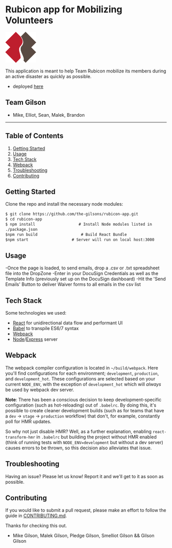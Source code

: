 # Rubicon app for Mobilizing Volunteers
![rubicon-icon](client/public/assets/X.png)

This application is meant to help Team Rubicon mobilize its members during an active disaster as quickly as possible.

- deployed [here](https://gilson.herokuapp.com)

## Team Gilson
- Mike, Elliot, Sean, Malek, Brandon


---

Table of Contents
-----------------
1. [Getting Started](#getting-started)
2. [Usage](#usage)
3. [Tech Stack](#tech-stack)
4. [Webpack](#webpack)
5. [Troubleshooting](#troubleshooting)
6. [Contributing](#contributing)


Getting Started 
---------------
Clone the repo and install the necessary node modules:

```shell
$ git clone https://github.com/the-gilsons/rubicon-app.git
$ cd rubicon-app
$ npm install                   # Install Node modules listed in ./package.json
$npm run build                   # Build React Bundle
$npm start                   # Server will run on local host:3000
```

Usage
-----
-Once the page is loaded, to send emails, drop a .csv or .txt spreadsheet file into the DropZone
-Enter in your DocuSign Credentials as well as the Template Info (previously set up on the DocuSign dashboard)
-Hit the 'Send Emails' Button to deliver Waiver forms to all emails in the csv list

Tech Stack
----------
Some technologies we used:
  * [React](https://facebook.github.io/react/) for unidirectional data flow and performant UI
  * [Babel](https://babeljs.io/) to transpile ES6/7 syntax
  * [Webpack](https://webpack.github.io/)
  * [Node](https://nodejs.org/en/)/[Express](http://expressjs.com/en/index.html) server


Webpack
-------

The webpack compiler configuration is located in `~/build/webpack`. Here you'll find configurations for each environment; `development`, `production`, and `development_hot`. These configurations are selected based on your current `NODE_ENV`, with the exception of `development_hot` which will _always_ be used by webpack dev server.

**Note**: There has been a conscious decision to keep development-specific configuration (such as hot-reloading) out of `.babelrc`. By doing this, it's possible to create cleaner development builds (such as for teams that have a `dev` -> `stage` -> `production` workflow) that don't, for example, constantly poll for HMR updates.

So why not just disable HMR? Well, as a further explanation, enabling `react-transform-hmr` in `.babelrc` but building the project without HMR enabled (think of running tests with `NODE_ENV=development` but without a dev server) causes errors to be thrown, so this decision also alleviates that issue.

Troubleshooting
---------------

Having an issue? Please let us know! Report it and we'll get to it as soon as possible.

Contributing
------------

If you would like to submit a pull request, please make an effort to follow the guide in [CONTRIBUTING.md](CONTRIBUTING.md).


Thanks for checking this out.

- Mike Gilson, Malek Gilson, Pledge Gilson, Smelliot Gilson && Gilson Gilson





